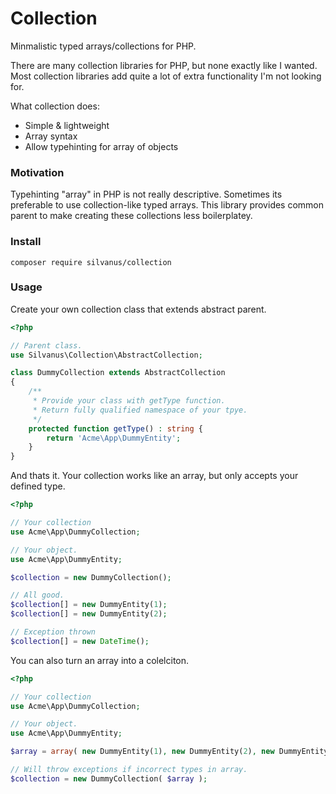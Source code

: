 # Collection

Minmalistic typed arrays/collections for PHP.

There are many collection libraries for PHP, but none exactly like I wanted. Most collection libraries add quite a lot of extra functionality I'm not looking for.

What collection does:
- Simple & lightweight
- Array syntax
- Allow typehinting for array of objects

### Motivation

Typehinting "array" in PHP is not really descriptive. Sometimes its preferable to use collection-like typed arrays. This library provides common parent to make creating these collections less boilerplatey.

### Install

`composer require silvanus/collection`

### Usage

Create your own collection class that extends abstract parent.

```php
<?php

// Parent class.
use Silvanus\Collection\AbstractCollection;

class DummyCollection extends AbstractCollection
{
    /**
     * Provide your class with getType function.
     * Return fully qualified namespace of your tpye. 
     */
    protected function getType() : string {
        return 'Acme\App\DummyEntity';
    }
}

```

And thats it. Your collection works like an array, but only accepts your defined type.

```php
<?php

// Your collection
use Acme\App\DummyCollection;

// Your object.
use Acme\App\DummyEntity;

$collection = new DummyCollection();

// All good.
$collection[] = new DummyEntity(1);
$collection[] = new DummyEntity(2);

// Exception thrown
$collection[] = new DateTime();

```

You can also turn an array into a colelciton.

```php
<?php

// Your collection
use Acme\App\DummyCollection;

// Your object.
use Acme\App\DummyEntity;

$array = array( new DummyEntity(1), new DummyEntity(2), new DummyEntity(3) );

// Will throw exceptions if incorrect types in array.
$collection = new DummyCollection( $array );

```